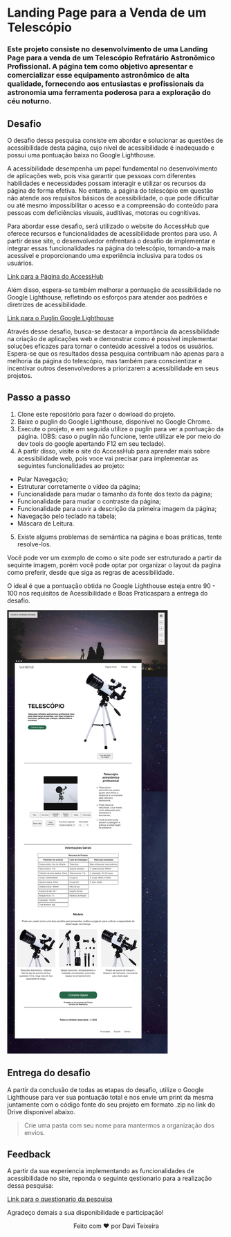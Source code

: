 # Landing Page para a Venda de um Telescópio

### Este projeto consiste no desenvolvimento de uma Landing Page para a venda de um Telescópio Refratário Astronômico Profissional. A página tem como objetivo apresentar e comercializar esse equipamento astronômico de alta qualidade, fornecendo aos entusiastas e profissionais da astronomia uma ferramenta poderosa para a exploração do céu noturno.

## Desafio

O desafio dessa pesquisa consiste em abordar e solucionar as questões de acessibilidade desta página, cujo nível de acessibilidade é inadequado e possui uma pontuação baixa no Google Lighthouse.

A acessibilidade desempenha um papel fundamental no desenvolvimento de aplicações web, pois visa garantir que pessoas com diferentes habilidades e necessidades possam interagir e utilizar os recursos da página de forma efetiva. No entanto, a página do telescópio em questão não atende aos requisitos básicos de acessibilidade, o que pode dificultar ou até mesmo impossibilitar o acesso e a compreensão do conteúdo para pessoas com deficiências visuais, auditivas, motoras ou cognitivas.

Para abordar esse desafio, será utilizado o website do AccessHub que oferece recursos e funcionalidades de acessibilidade prontos para uso. A partir desse site, o desenvolvedor enfrentará o desafio de implementar e integrar essas funcionalidades na página do telescópio, tornando-a mais acessível e proporcionando uma experiência inclusiva para todos os usuários.

<a href="https://accesshub.vercel.app/">Link para a Página do AccessHub</a>

Além disso, espera-se também melhorar a pontuação de acessibilidade no Google Lighthouse, refletindo os esforços para atender aos padrões e diretrizes de acessibilidade.

<a href="https://chrome.google.com/webstore/detail/lighthouse/blipmdconlkpinefehnmjammfjpmpbjk?hl=pt-BR">Link para o Puglin Google Lighthouse</a>

Através desse desafio, busca-se destacar a importância da acessibilidade na criação de aplicações web e demonstrar como é possível implementar soluções eficazes para tornar o conteúdo acessível a todos os usuários. Espera-se que os resultados dessa pesquisa contribuam não apenas para a melhoria da página do telescópio, mas também para conscientizar e incentivar outros desenvolvedores a priorizarem a acessibilidade em seus projetos.

## Passo a passo

1. Clone este repositório para fazer o dowload do projeto.
2. Baixe o puglin do Google Lighthouse, disponivel no Google Chrome.
3. Execute o projeto, e em seguida utilize o puglin para ver a pontuação da página. (OBS: caso o puglin não funcione, tente utilizar ele por meio do dev tools do google apertando F12 em seu teclado). 
4. A partir disso, visite o site do AccessHub para aprender mais sobre acessibilidade web, poís voce vai precisar para implementar as seguintes funcionalidades ao projeto:
- Pular Navegação;
- Estruturar corretamente o vídeo da página;
- Funcionalidade para mudar o tamanho da fonte dos texto da página;
- Funcionalidade para mudar o contraste da página;
- Funcionalidade para ouvir a descrição da primeira imagem da página;
- Navegação pelo teclado na tabela;
- Máscara de Leitura.

5. Existe algums problemas de semântica na página e boas práticas, tente resolve-los.

Você pode ver um exemplo de como o site pode ser estruturado a partir da sequinte imagem, porém você pode optar por organizar o layout da pagina como preferir, desde que siga as regras de acessibilidade.

O ideal é que a pontuação obtida no Google Lighthouse esteja entre 90 - 100 nos requisitos de Acessibilidade e Boas Praticaspara a entrega do desafio.

<img src="/img/site-com-funcionalidades-acessibilidade.png" />

## Entrega do desafio

A partir da conclusão de todas as etapas do desafio, utilize o Google Lighthouse para ver sua pontuação total e nos envie um print da mesma juntamente com o código fonte do seu projeto em formato .zip no link do Drive disponivel abaixo.

> Crie uma pasta com seu nome para mantermos a organização dos envios.

## Feedback

A partir da sua experiencia implementando as funcionalidades de acessibilidade no site, reponda o seguinte qestionario para a realização dessa pesquisa:

<a href="">Link para o questionario da pesquisa</a>

Agradeço demais a sua disponibilidade e participação! 

<div align="center">
Feito com ❤️ por Davi Teixeira
</div>
